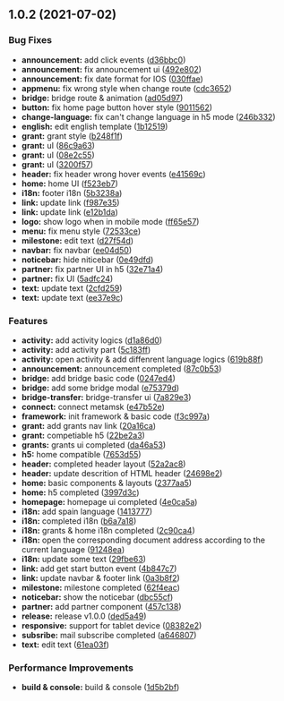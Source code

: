 ## 1.0.2 (2021-07-02)


### Bug Fixes

* **announcement:** add click events ([d36bbc0](https://github.com/kucoin-community-chain/kcc-homepage/commit/d36bbc0001b561a0045b9a8e61fffb70a714462c))
* **announcement:** fix announcement ui ([492e802](https://github.com/kucoin-community-chain/kcc-homepage/commit/492e802c6070d48d4e64e689d9db6adab1abd8ae))
* **announcement:** fix date format for IOS ([030ffae](https://github.com/kucoin-community-chain/kcc-homepage/commit/030ffaee36df6ffb6b7c8b72814d64a36bc301f8))
* **appmenu:** fix wrong style when change route ([cdc3652](https://github.com/kucoin-community-chain/kcc-homepage/commit/cdc3652691dba911523ddd0a7186c446743600c2))
* **bridge:** bridge route & animation ([ad05d97](https://github.com/kucoin-community-chain/kcc-homepage/commit/ad05d97b210c05409ac893647f537d230790a01d))
* **button:** fix home page button hover style ([9011562](https://github.com/kucoin-community-chain/kcc-homepage/commit/9011562f1b6313cf7d741206405821ddc7a9c0bf))
* **change-language:** fix can't change language in h5 mode ([246b332](https://github.com/kucoin-community-chain/kcc-homepage/commit/246b332d4b555cceebaa077de94d2715b585184e))
* **english:** edit english template ([1b12519](https://github.com/kucoin-community-chain/kcc-homepage/commit/1b12519e9293cd2dc17fb998368bbafdd70b12ef))
* **grant:** grant style ([b248f1f](https://github.com/kucoin-community-chain/kcc-homepage/commit/b248f1f2fa10e78e82125894e5f2749ec2a6cb8a))
* **grant:** uI ([86c9a63](https://github.com/kucoin-community-chain/kcc-homepage/commit/86c9a63ccee363c3e2ea66c30630d0dc52657354))
* **grant:** uI ([08e2c55](https://github.com/kucoin-community-chain/kcc-homepage/commit/08e2c556f5a89eca27d4bb44f678aff4de18060a))
* **grant:** uI ([3200f57](https://github.com/kucoin-community-chain/kcc-homepage/commit/3200f572b58e9563e9f1ea3e1b699fe9e519ba28))
* **header:** fix header wrong hover events ([e41569c](https://github.com/kucoin-community-chain/kcc-homepage/commit/e41569c50294b491caa1857656a40f251fe26f95))
* **home:** home UI ([f523eb7](https://github.com/kucoin-community-chain/kcc-homepage/commit/f523eb7f38296297021f9d146eefe7e45f49c7ef))
* **i18n:** footer i18n ([5b3238a](https://github.com/kucoin-community-chain/kcc-homepage/commit/5b3238ab93129d0fac90e44f8a10b40df7eac172))
* **link:** update link ([f987e35](https://github.com/kucoin-community-chain/kcc-homepage/commit/f987e35863e3a87d9420eb9ad1bd070cf79fc4de))
* **link:** update link ([e12b1da](https://github.com/kucoin-community-chain/kcc-homepage/commit/e12b1dad3fa3210506ebba32df23a38b4ddd4e56))
* **logo:** show logo when in mobile mode ([ff65e57](https://github.com/kucoin-community-chain/kcc-homepage/commit/ff65e5739dd7ed686cd60598aee449bb3b7c89db))
* **menu:** fix menu style ([72533ce](https://github.com/kucoin-community-chain/kcc-homepage/commit/72533cea19d8b6700656d5e812b510eea390db98))
* **milestone:** edit text ([d27f54d](https://github.com/kucoin-community-chain/kcc-homepage/commit/d27f54df163094da8c222c8e480f1f8ec5d156ab))
* **navbar:** fix navbar ([ee04d50](https://github.com/kucoin-community-chain/kcc-homepage/commit/ee04d50bc267b3e25f48322925a1e748125c8a22))
* **noticebar:** hide niticebar ([0e49dfd](https://github.com/kucoin-community-chain/kcc-homepage/commit/0e49dfd6ce10e76dbf6bf9b63623ebf5206e579a))
* **partner:** fix partner UI in h5 ([32e71a4](https://github.com/kucoin-community-chain/kcc-homepage/commit/32e71a4084d7f58e2c7f642674d59399756bd37b))
* **partner:** fix UI ([5adfc24](https://github.com/kucoin-community-chain/kcc-homepage/commit/5adfc2417a73ca79babc69a88502e3a7f6f4bdbe))
* **text:** update text ([2cfd259](https://github.com/kucoin-community-chain/kcc-homepage/commit/2cfd25919147b4282402c68342a12f2565c63b0b))
* **text:** update text ([ee37e9c](https://github.com/kucoin-community-chain/kcc-homepage/commit/ee37e9c210cf963744a42c4d8d421d635640d65c))


### Features

* **activity:** add activity logics ([d1a86d0](https://github.com/kucoin-community-chain/kcc-homepage/commit/d1a86d0af81b7c897a876163b86593073d8ee9bc))
* **activity:** add activity part ([5c183ff](https://github.com/kucoin-community-chain/kcc-homepage/commit/5c183ffe27af4404e25a771980d8eeb64ebb3b57))
* **activity:** open activity & add diffenrent language logics ([619b88f](https://github.com/kucoin-community-chain/kcc-homepage/commit/619b88f82a87a4680753dbe6c43799477e121e09))
* **announcement:** announcement completed ([87c0b53](https://github.com/kucoin-community-chain/kcc-homepage/commit/87c0b534ba83e8b8c833da683ebd26501256a3a5))
* **bridge:** add bridge basic code ([0247ed4](https://github.com/kucoin-community-chain/kcc-homepage/commit/0247ed4acf7ddff8fc01175fd04140adad92c37f))
* **bridge:** add some bridge modal ([e75379d](https://github.com/kucoin-community-chain/kcc-homepage/commit/e75379d33e73e3c9aa872aec395faae87d65c374))
* **bridge-transfer:** bridge-transfer ui ([7a829e3](https://github.com/kucoin-community-chain/kcc-homepage/commit/7a829e3c45dcf61e4e3070ecc385b5875f3ef2eb))
* **connect:** connect metamsk ([e47b52e](https://github.com/kucoin-community-chain/kcc-homepage/commit/e47b52ee3f93a529738c12c0f1e044c3d388ccce))
* **framework:** init framework & basic code ([f3c997a](https://github.com/kucoin-community-chain/kcc-homepage/commit/f3c997aa5ae869cecda929d06fbb77e33fefa27f))
* **grant:** add grants nav link ([20a16ca](https://github.com/kucoin-community-chain/kcc-homepage/commit/20a16ca4d2ad9ac4566714bb11471cb9f1d5165e))
* **grant:** competiable h5 ([22be2a3](https://github.com/kucoin-community-chain/kcc-homepage/commit/22be2a3e8c522bd523f9ee36770c2a227fd722d3))
* **grants:** grants ui completed ([da46a53](https://github.com/kucoin-community-chain/kcc-homepage/commit/da46a53d990ca993a5c25b486d91465e45406fdf))
* **h5:** home compatible ([7653d55](https://github.com/kucoin-community-chain/kcc-homepage/commit/7653d5592bbd1635aae5c1fc0c9737da1ad27546))
* **header:** completed header layout ([52a2ac8](https://github.com/kucoin-community-chain/kcc-homepage/commit/52a2ac8841ccdd6600a49d2267ab9476eb9d7bc1))
* **header:** update descrition of HTML header ([24698e2](https://github.com/kucoin-community-chain/kcc-homepage/commit/24698e28884b3eee5e93f5368d80fd614a32a710))
* **home:** basic components & layouts ([2377aa5](https://github.com/kucoin-community-chain/kcc-homepage/commit/2377aa5f1ab5d541067cbe0d27118dd86879fdee))
* **home:** h5 completed ([3997d3c](https://github.com/kucoin-community-chain/kcc-homepage/commit/3997d3cebed3a90b2a03cfe4b66857fa55f8ded0))
* **homepage:** homepage ui completed ([4e0ca5a](https://github.com/kucoin-community-chain/kcc-homepage/commit/4e0ca5ac11e24572d3497442a40247610bce5abe))
* **i18n:** add spain language ([1413777](https://github.com/kucoin-community-chain/kcc-homepage/commit/14137770dcf17b33f37717cf18c3acf9e75ebbde))
* **i18n:** completed i18n ([b6a7a18](https://github.com/kucoin-community-chain/kcc-homepage/commit/b6a7a18191c5590228972727a72e9079447445e1))
* **i18n:** grants & home  i18n completed ([2c90ca4](https://github.com/kucoin-community-chain/kcc-homepage/commit/2c90ca477bb96d2ef5bd72886df8b93c98f86894))
* **i18n:** open the corresponding document address according to the current language ([91248ea](https://github.com/kucoin-community-chain/kcc-homepage/commit/91248eae8769c677640331b22c07d5947783ec79))
* **i18n:** update some text ([29fbe63](https://github.com/kucoin-community-chain/kcc-homepage/commit/29fbe63652ce6ba02ca49161d20969d7e29c9452))
* **link:** add get start button event ([4b847c7](https://github.com/kucoin-community-chain/kcc-homepage/commit/4b847c756c07a93ff61bf2e4ff39ff52d997db8f))
* **link:** update navbar & footer link ([0a3b8f2](https://github.com/kucoin-community-chain/kcc-homepage/commit/0a3b8f28f2b7453b416fe0d6e1b528998d7277fd))
* **milestone:** milestone completed ([62f4eac](https://github.com/kucoin-community-chain/kcc-homepage/commit/62f4eac8b67ced63755188cef026f3bf89d112b5))
* **noticebar:** show the noticebar ([dbc55cf](https://github.com/kucoin-community-chain/kcc-homepage/commit/dbc55cf6e10400b9e0ab353af8f88a0f9af49347))
* **partner:** add partner component ([457c138](https://github.com/kucoin-community-chain/kcc-homepage/commit/457c13887b7cccf04592ac8463da614c50edb7fd))
* **release:** release v1.0.0 ([ded5a49](https://github.com/kucoin-community-chain/kcc-homepage/commit/ded5a49f5e31e7e8fee9b77c2f5ae79b21e82b73))
* **responsive:** support for tablet device ([08382e2](https://github.com/kucoin-community-chain/kcc-homepage/commit/08382e2b576a7efcc622fd27b3c2e078e7142b18))
* **subsribe:** mail subscribe completed ([a646807](https://github.com/kucoin-community-chain/kcc-homepage/commit/a646807531a602067ede28491aadba37dc9a330d))
* **text:** edit text ([61ea03f](https://github.com/kucoin-community-chain/kcc-homepage/commit/61ea03f85ba569eb02aa606fd29364423f8372b8))


### Performance Improvements

* **build & console:** build & console ([1d5b2bf](https://github.com/kucoin-community-chain/kcc-homepage/commit/1d5b2bf8d014e276542ffe14394f616db2fab14d))

